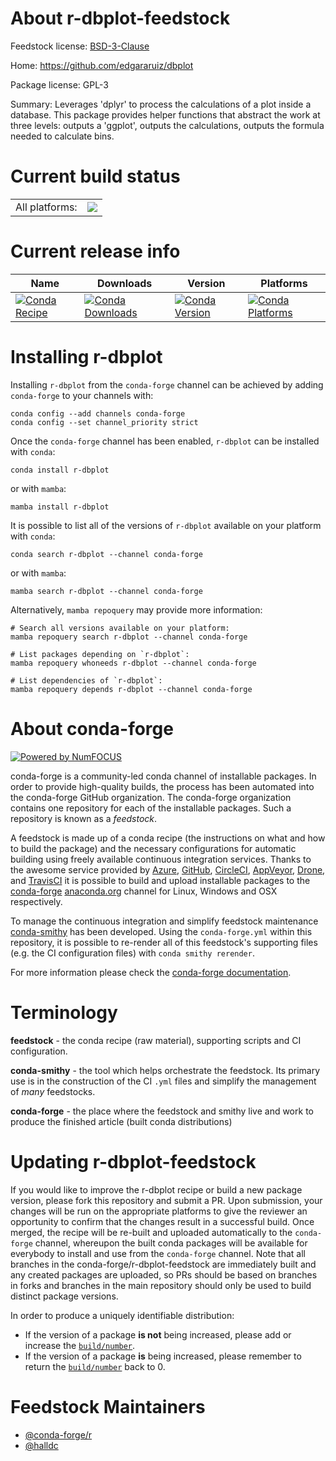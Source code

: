 About r-dbplot-feedstock
========================

Feedstock license: [BSD-3-Clause](https://github.com/conda-forge/r-dbplot-feedstock/blob/main/LICENSE.txt)

Home: https://github.com/edgararuiz/dbplot

Package license: GPL-3

Summary: Leverages 'dplyr' to process the calculations of a plot inside a database.  This package provides helper functions that abstract the work at three levels: outputs a 'ggplot', outputs the calculations, outputs the formula needed to calculate bins.

Current build status
====================


<table><tr><td>All platforms:</td>
    <td>
      <a href="https://dev.azure.com/conda-forge/feedstock-builds/_build/latest?definitionId=6021&branchName=main">
        <img src="https://dev.azure.com/conda-forge/feedstock-builds/_apis/build/status/r-dbplot-feedstock?branchName=main">
      </a>
    </td>
  </tr>
</table>

Current release info
====================

| Name | Downloads | Version | Platforms |
| --- | --- | --- | --- |
| [![Conda Recipe](https://img.shields.io/badge/recipe-r--dbplot-green.svg)](https://anaconda.org/conda-forge/r-dbplot) | [![Conda Downloads](https://img.shields.io/conda/dn/conda-forge/r-dbplot.svg)](https://anaconda.org/conda-forge/r-dbplot) | [![Conda Version](https://img.shields.io/conda/vn/conda-forge/r-dbplot.svg)](https://anaconda.org/conda-forge/r-dbplot) | [![Conda Platforms](https://img.shields.io/conda/pn/conda-forge/r-dbplot.svg)](https://anaconda.org/conda-forge/r-dbplot) |

Installing r-dbplot
===================

Installing `r-dbplot` from the `conda-forge` channel can be achieved by adding `conda-forge` to your channels with:

```
conda config --add channels conda-forge
conda config --set channel_priority strict
```

Once the `conda-forge` channel has been enabled, `r-dbplot` can be installed with `conda`:

```
conda install r-dbplot
```

or with `mamba`:

```
mamba install r-dbplot
```

It is possible to list all of the versions of `r-dbplot` available on your platform with `conda`:

```
conda search r-dbplot --channel conda-forge
```

or with `mamba`:

```
mamba search r-dbplot --channel conda-forge
```

Alternatively, `mamba repoquery` may provide more information:

```
# Search all versions available on your platform:
mamba repoquery search r-dbplot --channel conda-forge

# List packages depending on `r-dbplot`:
mamba repoquery whoneeds r-dbplot --channel conda-forge

# List dependencies of `r-dbplot`:
mamba repoquery depends r-dbplot --channel conda-forge
```


About conda-forge
=================

[![Powered by
NumFOCUS](https://img.shields.io/badge/powered%20by-NumFOCUS-orange.svg?style=flat&colorA=E1523D&colorB=007D8A)](https://numfocus.org)

conda-forge is a community-led conda channel of installable packages.
In order to provide high-quality builds, the process has been automated into the
conda-forge GitHub organization. The conda-forge organization contains one repository
for each of the installable packages. Such a repository is known as a *feedstock*.

A feedstock is made up of a conda recipe (the instructions on what and how to build
the package) and the necessary configurations for automatic building using freely
available continuous integration services. Thanks to the awesome service provided by
[Azure](https://azure.microsoft.com/en-us/services/devops/), [GitHub](https://github.com/),
[CircleCI](https://circleci.com/), [AppVeyor](https://www.appveyor.com/),
[Drone](https://cloud.drone.io/welcome), and [TravisCI](https://travis-ci.com/)
it is possible to build and upload installable packages to the
[conda-forge](https://anaconda.org/conda-forge) [anaconda.org](https://anaconda.org/)
channel for Linux, Windows and OSX respectively.

To manage the continuous integration and simplify feedstock maintenance
[conda-smithy](https://github.com/conda-forge/conda-smithy) has been developed.
Using the ``conda-forge.yml`` within this repository, it is possible to re-render all of
this feedstock's supporting files (e.g. the CI configuration files) with ``conda smithy rerender``.

For more information please check the [conda-forge documentation](https://conda-forge.org/docs/).

Terminology
===========

**feedstock** - the conda recipe (raw material), supporting scripts and CI configuration.

**conda-smithy** - the tool which helps orchestrate the feedstock.
                   Its primary use is in the construction of the CI ``.yml`` files
                   and simplify the management of *many* feedstocks.

**conda-forge** - the place where the feedstock and smithy live and work to
                  produce the finished article (built conda distributions)


Updating r-dbplot-feedstock
===========================

If you would like to improve the r-dbplot recipe or build a new
package version, please fork this repository and submit a PR. Upon submission,
your changes will be run on the appropriate platforms to give the reviewer an
opportunity to confirm that the changes result in a successful build. Once
merged, the recipe will be re-built and uploaded automatically to the
`conda-forge` channel, whereupon the built conda packages will be available for
everybody to install and use from the `conda-forge` channel.
Note that all branches in the conda-forge/r-dbplot-feedstock are
immediately built and any created packages are uploaded, so PRs should be based
on branches in forks and branches in the main repository should only be used to
build distinct package versions.

In order to produce a uniquely identifiable distribution:
 * If the version of a package **is not** being increased, please add or increase
   the [``build/number``](https://docs.conda.io/projects/conda-build/en/latest/resources/define-metadata.html#build-number-and-string).
 * If the version of a package **is** being increased, please remember to return
   the [``build/number``](https://docs.conda.io/projects/conda-build/en/latest/resources/define-metadata.html#build-number-and-string)
   back to 0.

Feedstock Maintainers
=====================

* [@conda-forge/r](https://github.com/conda-forge/r/)
* [@halldc](https://github.com/halldc/)

